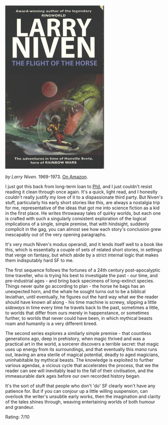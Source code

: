 <!--
.. title: The Flight of the Horse
.. slug: the-flight-of-the-horse
.. date: 2007-03-20 01:22:18-05:00
.. tags: books,science-fiction
.. link: 
.. description: 
.. type: text
-->


![The Flight of the Horse](/files/2007/03/the_flight_of_the_horse_f.jpeg)

*by Larry Niven*. 1969-1973. [On Amazon](http://www.amazon.co.uk/Flight-Horse-Larry-Niven/dp/1857238419).

I just got this back from long-term loan to
[Phil](http://frosties2.com/), and I just couldn't resist reading it
clean through once again. It's a quick, light read, and I honestly
couldn't really justify my love of it to a dispassionate third party.
But Niven's stuff, particularly his early short stories like this, are
always a nostalgia trip for me, representative of the ideas that got me
into science fiction as a kid in the first place. He writes throwaway
tales of quirky worlds, but each one is crafted with such a singularly
consistent exploration of the logical implications of a single, simple
premise, that with hindsight, suddenly complicit in the gag, you can
almost see how each story's conclusion grew inescapably out of the very
opening paragraphs.

It's very much Niven's modus operandi, and it lends itself well to a
book like this, which is essentially a couple of sets of related short
stories, in settings that verge on fantasy, but which abide by a strict
internal logic that makes them indisputably hard SF to me.

The first sequence follows the fortunes of a 24th century
post-apocalyptic time traveller, who is trying his best to investigate
the past - our time, and pre-industrial ages - and bring back specimens
of long-extinct species. Things never quite go according to plan - the
horse he bags has an unexpected horn, and the whale he sought turns out
to be a biblical leviathan, until eventually, he figures out the hard
way what we the reader should have known all along - his time machine is
screwy, slipping a little *sideways* in time every time he travels back
to the past, sometimes a little, to worlds that differ from ours merely
in happenstance, or sometimes further, to worlds that never could have
been, in which mythical beasts roam and humanity is a very different
breed.

The second series explores a similarly simple premise - that countless
generations ago, deep in prehistory, when magic thrived and was a
practical art in the world, a sorcerer discovers a terrible secret: that
magic uses up energy from its surroundings, and that eventually this
*mana* runs out, leaving an area sterile of magical potential, deadly to
aged magicians, uninhabitable by mythical beasts. The knowledge is
exploited to further various agendas, a vicious cycle that accelerates
the process, that we the reader can see will inevitably lead to the fall
of their civilisation, and the immeasurable dark ages before our own
recorded history began.

It's the sort of stuff that people who don't 'do' SF clearly won't have
any patience for. But if you can conjour up a little willing suspension,
can overlook the writer's unsubtle early works, then the imagination and
clarity of the tales shines through, weaving entertaining worlds of both
humour and grandeur.

Rating: 7/10